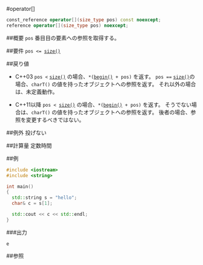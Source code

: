 #operator[]
```cpp
const_reference operator[](size_type pos) const noexcept;
reference operator[](size_type pos) noexcept;
```

##概要
`pos` 番目目の要素への参照を取得する。


##要件
`pos <= `[`size()`](./size.md)


##戻り値
- C++03
`pos <` [`size()`](./size.md) の場合、`*(`[`begin()`](./begin.md)` + pos)` を返す。 
`pos ==` [`size()`](./size.md)の場合、`charT()` の値を持ったオブジェクトへの参照を返す。 
それ以外の場合は、未定義動作。

- C++11以降
`pos < `[`size()`](./size.md) の場合、`*(`[`begin()`](./begin.md)` + pos)` を返す。 
そうでない場合は、`charT()` の値を持ったオブジェクトへの参照を返す。 
後者の場合、参照を変更するべきではない。


##例外
投げない


##計算量
定数時間


##例
```cpp
#include <iostream>
#include <string>

int main()
{
  std::string s = "hello";
  char& c = s[1];

  std::cout << c << std::endl;
}
```

###出力
```
e
```

##参照
